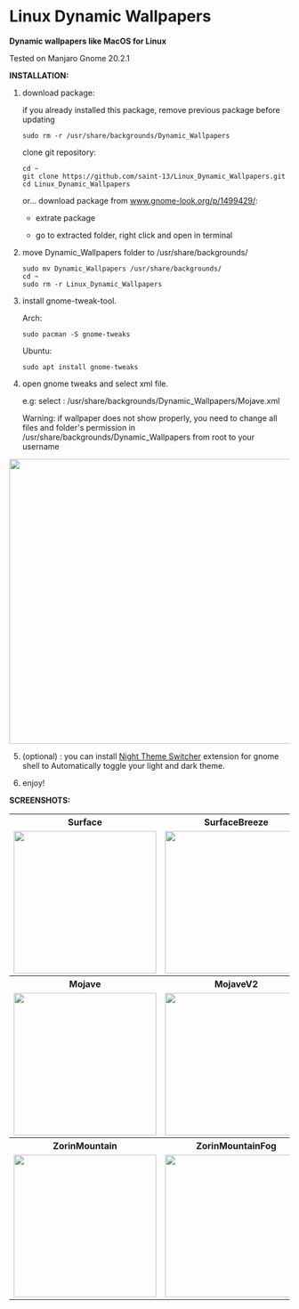 # Linux Dynamic Wallpapers
<b>Dynamic wallpapers like MacOS for Linux</b>

Tested on Manjaro Gnome 20.2.1

<b>INSTALLATION:</b>

1. download package:

   if you already installed this package, remove previous package before updating
   
       sudo rm -r /usr/share/backgrounds/Dynamic_Wallpapers
       
   clone git repository:
   
       cd ~
       git clone https://github.com/saint-13/Linux_Dynamic_Wallpapers.git
       cd Linux_Dynamic_Wallpapers

   or... download package from www.gnome-look.org/p/1499429/:
   
      *  extrate package
      
      *  go to extracted folder, right click and open in terminal

2. move Dynamic_Wallpapers folder to /usr/share/backgrounds/

       sudo mv Dynamic_Wallpapers /usr/share/backgrounds/
       cd ~
       sudo rm -r Linux_Dynamic_Wallpapers

3. install gnome-tweak-tool.

    Arch:

       sudo pacman -S gnome-tweaks

    Ubuntu:

       sudo apt install gnome-tweaks

4. open gnome tweaks and select xml file. 

    e.g: select : /usr/share/backgrounds/Dynamic_Wallpapers/Mojave.xml
    
    Warning: if wallpaper does not show properly, you need to change all files and folder's permission in /usr/share/backgrounds/Dynamic_Wallpapers from root to your username

<img src="https://raw.githubusercontent.com/saint-13/Linux_Dynamic_Wallpapers/main/Screenshots/Screenshot%20from%202021-03-30%2019-45-07.png" width="512">

5. (optional) : you can install [Night Theme Switcher](https://extensions.gnome.org/extension/2236/night-theme-switcher/) extension for gnome shell to Automatically toggle your light and dark theme.

6. enjoy!

<b>SCREENSHOTS:</b>

<table>
  <tr>
    <th>Surface</th>
    <th>SurfaceBreeze</th>
    <th>BigSur</th>
    <th>BigSurV2</th>
  </tr>
  <tr>
    <td>
      <img src="https://raw.githubusercontent.com/saint-13/Linux_Dynamic_Wallpapers/main/Screenshots/Screenshot%20from%202021-04-07%2015-11-33.png" width="256">
    </td>
    <td>
      <img src="https://raw.githubusercontent.com/saint-13/Linux_Dynamic_Wallpapers/main/Screenshots/Screenshot%20from%202021-03-31%2001-26-13.png" width="256">
    </td>
    <td>
      <img src="https://raw.githubusercontent.com/saint-13/Linux_Dynamic_Wallpapers/main/Screenshots/Screenshot%20from%202021-03-30%2020-02-39.png" width="256">
    </td>
    <td>
      <img src="https://raw.githubusercontent.com/saint-13/Linux_Dynamic_Wallpapers/main/Screenshots/Screenshot%20from%202021-03-30%2019-06-30.png" width="256">
    </td>
  </tr>
  <tr>
    <th>Mojave</th>
    <th>MojaveV2</th>
    <th>Minimal Mojave</th>
    <th>Catalina</th>
  </tr>
  <tr>
    <td>
      <img src="https://raw.githubusercontent.com/saint-13/Linux_Dynamic_Wallpapers/main/Screenshots/Screenshot%20from%202021-03-30%2018-19-54.png" width="256">
    </td>
    <td>
      <img src="https://raw.githubusercontent.com/saint-13/Linux_Dynamic_Wallpapers/main/Screenshots/Screenshot%20from%202021-03-30%2018-20-14.png" width="256">
    </td>
    <td>
      <img src="https://raw.githubusercontent.com/saint-13/Linux_Dynamic_Wallpapers/main/Screenshots/Screenshot%20from%202021-03-30%2018-19-31.png" width="256">
    </td>
    <td>
      <img src="https://raw.githubusercontent.com/saint-13/Linux_Dynamic_Wallpapers/main/Screenshots/Screenshot%20from%202021-04-07%2016-43-54.png" width="256">
    </td>
  </tr>
  <tr>
    <th>ZorinMountain</th>
    <th>ZorinMountainFog</th>
    <th>ZorinBlur</th>
    <th></th>
  </tr>
  <tr>
    <td>
      <img src="https://raw.githubusercontent.com/saint-13/Linux_Dynamic_Wallpapers/main/Screenshots/Screenshot%20from%202021-04-18%2013-11-51.png" width="256">
    </td>
    <td>
      <img src="https://raw.githubusercontent.com/saint-13/Linux_Dynamic_Wallpapers/main/Screenshots/Screenshot%20from%202021-04-18%2018-21-08.png" width="256">
    </td>
    <td>
      <img src="https://raw.githubusercontent.com/saint-13/Linux_Dynamic_Wallpapers/main/Screenshots/Screenshot%20from%202021-04-18%2014-07-26.png" width="256">
    </td>
    <td>
      
    </td>
  </tr>
</table>
